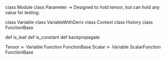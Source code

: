 
class Module
  class Parameter -> Designed to hold tensor, but can hold any value for testing.


class Variable
  class VariableWithDeriv
  class Context
  class History
  class FunctionBase

  def is_leaf
  def is_constant
  def backpropagate


Tensor <- Variable
  Function
    FunctionBase
    Scalar <- Variable
      ScalarFunction
        FunctionBase

